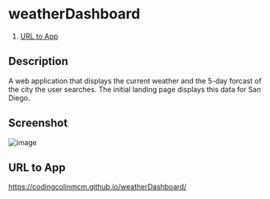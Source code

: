 # weatherDashboard

1. [URL to App](#url)

## Description

A web application that displays the current weather and the 5-day forcast of the city the user searches. The initial landing page displays this data for San Diego.

## Screenshot

![image](https://user-images.githubusercontent.com/112663656/198859584-5e880983-e237-40c7-a936-3ef0d05e6b39.png)

## URL to App
<a name="url"></a>
https://codingcolinmcm.github.io/weatherDashboard/
